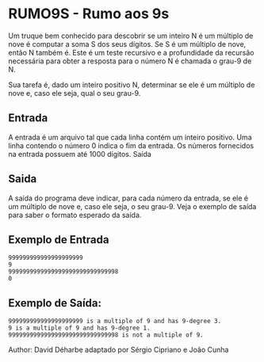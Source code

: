 # RUMO9S - Rumo aos 9s

Um truque bem conhecido para descobrir se um inteiro N é um múltiplo de nove é computar a soma S dos seus dígitos. Se S é um múltiplo de nove, então N também é. Este é um teste recursivo e a profundidade da recursão necessária para obter a resposta para o número N é chamada o grau-9 de N.

Sua tarefa é, dado um inteiro positivo N, determinar se ele é um múltiplo de nove e, caso ele seja, qual o seu grau-9.

## Entrada

A entrada é um arquivo tal que cada linha contém um inteiro positivo. Uma linha contendo o número 0 indica o fim da entrada. Os números fornecidos na entrada possuem até 1000 dígitos. Saída

## Saida

A saída do programa deve indicar, para cada número da entrada, se ele é um múltiplo de nove e, caso ele seja, o seu grau-9. Veja o exemplo de saída para saber o formato esperado da saída.

## Exemplo de Entrada

    999999999999999999999
    9
    9999999999999999999999999999998
    0

## Exemplo de Saída:

    999999999999999999999 is a multiple of 9 and has 9-degree 3.
    9 is a multiple of 9 and has 9-degree 1.
    9999999999999999999999999999998 is not a multiple of 9.

Author: David Déharbe adaptado por Sérgio Cipriano e João Cunha
